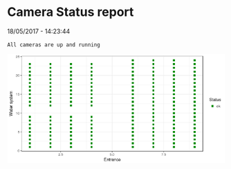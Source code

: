 Camera Status report
================
18/05/2017 - 14:23:44

    All cameras are up and running

![](camreport_files/figure-markdown_github/unnamed-chunk-2-1.png)
